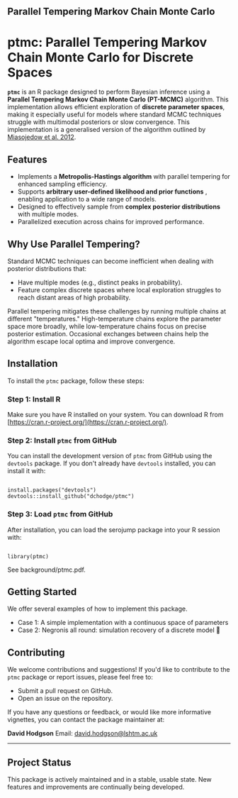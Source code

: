 ## Parallel Tempering Markov Chain Monte Carlo

# ptmc: Parallel Tempering Markov Chain Monte Carlo for Discrete Spaces

**`ptmc`** is an R package designed to perform Bayesian inference using a **Parallel Tempering Markov Chain Monte Carlo (PT-MCMC)** algorithm. This implementation allows efficient exploration of  **discrete parameter spaces**, making it especially useful for models where standard MCMC techniques struggle with multimodal posteriors or slow convergence. This implementation is a generalised version of the algorithm outlined by [Miasojedow et al. 2012](https://arxiv.org/pdf/1205.1076.pdf).

## Features

* Implements a **Metropolis-Hastings algorithm** with parallel tempering for enhanced sampling efficiency.
* Supports  **arbitrary user-defined likelihood and prior functions** , enabling application to a wide range of models.
* Designed to effectively sample from **complex posterior distributions** with multiple modes.
* Parallelized execution across chains for improved performance.

## Why Use Parallel Tempering?

Standard MCMC techniques can become inefficient when dealing with posterior distributions that:

* Have multiple modes (e.g., distinct peaks in probability).
* Feature complex discrete spaces where local exploration struggles to reach distant areas of high probability.

Parallel tempering mitigates these challenges by running multiple chains at different "temperatures." High-temperature chains explore the parameter space more broadly, while low-temperature chains focus on precise posterior estimation. Occasional exchanges between chains help the algorithm escape local optima and improve convergence.

## Installation

To install the `ptmc` package, follow these steps:

### Step 1: Install R

Make sure you have R installed on your system. You can download R from [https://cran.r-project.org/](https://cran.r-project.org/).

### Step 2: Install `ptmc` from GitHub

You can install the development version of `ptmc` from GitHub using the `devtools` package. If you don't already have `devtools` installed, you can install it with:

```

install.packages("devtools")
devtools::install_github("dchodge/ptmc")

```

### Step 3: Load `ptmc` from GitHub

After installation, you can load the serojump package into your R session with:

```

library(ptmc)

```

See background/ptmc.pdf.

## Getting Started

We offer several examples of how to implement this package.

- Case 1: A simple implementation with a continuous space of parameters
- Case 2: Negronis all round: simulation recovery of a discrete model 🍹

## Contributing

We welcome contributions and suggestions! If you'd like to contribute to the `ptmc` package or report issues, please feel free to:

- Submit a pull request on GitHub.
- Open an issue on the repository.

If you have any questions or feedback, or would like more informative vignettes, you can contact the package maintainer at:

**David Hodgson**
Email: [david.hodgson@lshtm.ac.uk](mailto:david.hodgson@lshtm.ac.uk)

---

## Project Status

This package is actively maintained and in a stable, usable state. New features and improvements are continually being developed.
